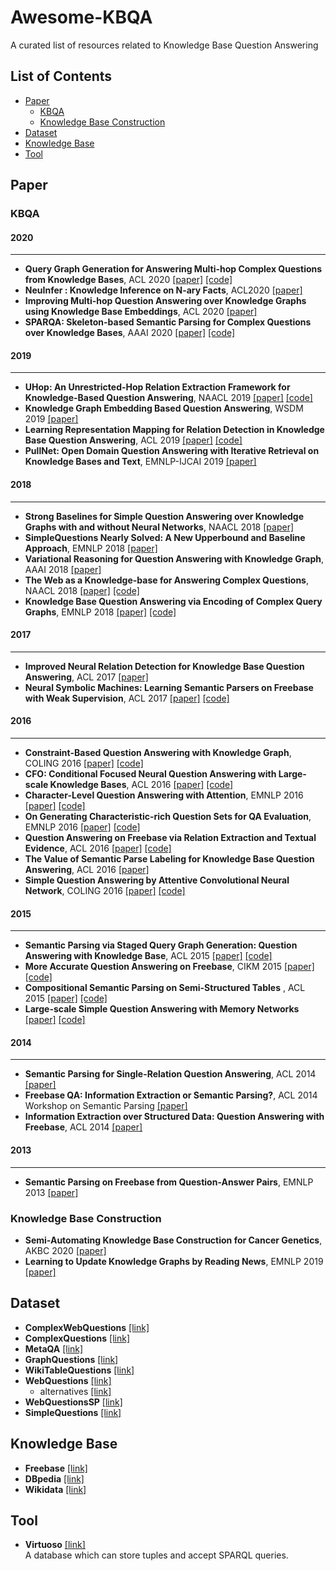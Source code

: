 # Awesome-KBQA
A curated list of resources related to Knowledge Base Question Answering

## List of Contents
- [Paper](#paper)
  - [KBQA](#kbqa)
  - [Knowledge Base Construction](#knowledge-base-construction)
- [Dataset](#dataset)
- [Knowledge Base](knowledge-base)
- [Tool](#tool)

## Paper
### KBQA
#### 2020
---
- **Query Graph Generation for Answering Multi-hop Complex Questions from Knowledge Bases**, ACL 2020 
  [[paper]](https://www.aclweb.org/anthology/2020.acl-main.91/)
  [[code]](https://github.com/lanyunshi/Multi-hopComplexKBQA)
- **NeuInfer : Knowledge Inference on N-ary Facts**, ACL2020 
  [[paper]](https://www.aclweb.org/anthology/2020.acl-main.546/)
- **Improving Multi-hop Question Answering over Knowledge Graphs using Knowledge Base Embeddings**, ACL 2020 
  [[paper]](https://www.aclweb.org/anthology/2020.acl-main.412/)
- **SPARQA: Skeleton-based Semantic Parsing for Complex Questions over Knowledge Bases**, AAAI 2020 
  [[paper]](https://arxiv.org/abs/2003.13956)
  [[code]](https://github.com/nju-websoft/SPARQA)

#### 2019
---
- **UHop: An Unrestricted-Hop Relation Extraction Framework for Knowledge-Based Question Answering**, NAACL 2019 
  [[paper]](https://www.aclweb.org/anthology/N19-1031/)
  [[code]](https://github.com/zychen423/UHop)
- **Knowledge Graph Embedding Based Question Answering**, WSDM 2019 
  [[paper]](https://dl.acm.org/doi/abs/10.1145/3289600.3290956)
- **Learning Representation Mapping for Relation Detection in Knowledge Base Question Answering**, ACL 2019 
  [[paper]](https://www.aclweb.org/anthology/P19-1616/)
  [[code]](https://github.com/wudapeng268/KBQA-Adapter)
- **PullNet: Open Domain Question Answering with Iterative Retrieval on Knowledge Bases and Text**, EMNLP-IJCAI 2019
  [[paper]](https://www.aclweb.org/anthology/D19-1242/)

#### 2018
---
- **Strong Baselines for Simple Question Answering over Knowledge Graphs with and without Neural Networks**, NAACL 2018 
  [[paper]](https://www.aclweb.org/anthology/N18-2047/)
- **SimpleQuestions Nearly Solved: A New Upperbound and Baseline Approach**, EMNLP 2018 
  [[paper]](https://www.aclweb.org/anthology/D18-1051/)
- **Variational Reasoning for Question Answering with Knowledge Graph**, AAAI 2018
  [[paper]](https://arxiv.org/abs/1709.04071)
- **The Web as a Knowledge-base for Answering Complex Questions**, NAACL 2018 
  [[paper]](https://www.aclweb.org/anthology/N18-1059/)
  [[code]](https://github.com/alontalmor/CQD)
- **Knowledge Base Question Answering via Encoding of Complex Query Graphs**, EMNLP 2018 
  [[paper]](https://www.aclweb.org/anthology/D18-1242/)
  [[code]](https://github.com/FengliLin/EMNLP2018-KBQA)

#### 2017
---
- **Improved Neural Relation Detection for Knowledge Base Question Answering**, ACL 2017 
  [[paper]](https://www.aclweb.org/anthology/P17-1053/)
- **Neural Symbolic Machines: Learning Semantic Parsers on Freebase with Weak Supervision**, ACL 2017 
  [[paper]](https://www.aclweb.org/anthology/P17-1003/)
  [[code]](https://github.com/crazydonkey200/neural-symbolic-machines)

#### 2016
---
- **Constraint-Based Question Answering with Knowledge Graph**, COLING 2016 
  [[paper]](https://www.aclweb.org/anthology/C16-1236/)
  [[code]](https://github.com/JunweiBao/MulCQA)
- **CFO: Conditional Focused Neural Question Answering with Large-scale Knowledge Bases**, ACL 2016 
  [[paper]](https://www.aclweb.org/anthology/P16-1076/)
  [[code]](https://github.com/zihangdai/CFO)
- **Character-Level Question Answering with Attention**, EMNLP 2016 
  [[paper]](https://www.aclweb.org/anthology/D16-1166/)
  [[code]](https://github.com/davidgolub/simpleqa)
- **On Generating Characteristic-rich Question Sets for QA Evaluation**, EMNLP 2016 
  [[paper]](https://www.aclweb.org/anthology/D16-1054/)
  [[code]](https://github.com/ysu1989/GraphQuestions)
- **Question Answering on Freebase via Relation Extraction and Textual Evidence**, ACL 2016 
  [[paper]](https://www.aclweb.org/anthology/P16-1220/)
  [[code]](https://github.com/syxu828/QuestionAnsweringOverFB)
- **The Value of Semantic Parse Labeling for Knowledge Base Question Answering**, ACL 2016 
  [[paper]](https://www.aclweb.org/anthology/P16-2033/)
- **Simple Question Answering by Attentive Convolutional Neural Network**, COLING 2016 
  [[paper]](https://www.aclweb.org/anthology/C16-1164/)
  [[code]](https://github.com/Gorov/SimpleQuestions-EntityLinking)

#### 2015
---
- **Semantic Parsing via Staged Query Graph Generation: Question Answering with Knowledge Base**, ACL 2015 
  [[paper]](https://www.aclweb.org/anthology/P15-1128/)
  [[code]](https://github.com/scottyih/STAGG)
- **More Accurate Question Answering on Freebase**, CIKM 2015 
  [[paper]](https://dl.acm.org/doi/10.1145/2806416.2806472)
  [[code]](https://github.com/ad-freiburg/aqqu)
- **Compositional Semantic Parsing on Semi-Structured Tables** , ACL 2015
  [[paper]](https://www.aclweb.org/anthology/P15-1142/)
  [[code]](https://github.com/ppasupat/WikiTableQuestions)
- **Large-scale Simple Question Answering with Memory Networks** 
  [[paper]](https://arxiv.org/abs/1506.02075)
  [[code]](https://github.com/Jerryzhao-z/simple-question-answering-with-memory-networks)
  
#### 2014
--- 
- **Semantic Parsing for Single-Relation Question Answering**, ACL 2014
  [[paper]](https://www.microsoft.com/en-us/research/publication/semantic-parsing-for-single-relation-question-answering/)
- **Freebase QA: Information Extraction or Semantic Parsing?**, ACL 2014 Workshop on Semantic Parsing
  [[paper]](https://www.aclweb.org/anthology/W14-2416/)
- **Information Extraction over Structured Data: Question Answering with Freebase**, ACL 2014
  [[paper]](https://www.aclweb.org/anthology/P14-1090/)


#### 2013
---
- **Semantic Parsing on Freebase from Question-Answer Pairs**, EMNLP 2013
  [[paper]](https://www.aclweb.org/anthology/D13-1160/)


### Knowledge Base Construction
- **Semi-Automating Knowledge Base Construction for Cancer Genetics**, AKBC 2020
  [[paper]](https://arxiv.org/abs/2005.08146)
- **Learning to Update Knowledge Graphs by Reading News**, EMNLP 2019
  [[paper]](https://www.aclweb.org/anthology/D19-1265/)

## Dataset
- **ComplexWebQuestions**
  [[link]](https://www.tau-nlp.org/compwebq)
- **ComplexQuestions**
  [[link]](https://github.com/JunweiBao/MulCQA)
- **MetaQA**
  [[link]](https://github.com/yuyuz/MetaQA)
- **GraphQuestions**
  [[link]](https://github.com/ysu1989/GraphQuestions)
- **WikiTableQuestions**
  [[link]](https://github.com/ppasupat/WikiTableQuestions)
- **WebQuestions**
  [[link]](https://nlp.stanford.edu/software/sempre/)
  - alternatives 
    [[link]](https://github.com/brmson/dataset-factoid-webquestions)
- **WebQuestionsSP** 
  [[link]](https://www.microsoft.com/en-us/research/publication/the-value-of-semantic-parse-labeling-for-knowledge-base-question-answering-2/)
- **SimpleQuestions** 
  [[link]](https://research.fb.com/downloads/babi/)


## Knowledge Base
- **Freebase** 
  [[link]](https://developers.google.com/freebase)
- **DBpedia** 
  [[link]](https://wiki.dbpedia.org/)
- **Wikidata** 
  [[link]](https://www.wikidata.org/wiki/Wikidata:Main_Page)

## Tool
- **Virtuoso** 
  [[link]](https://virtuoso.openlinksw.com/)    
  A database which can store tuples and accept SPARQL queries.
